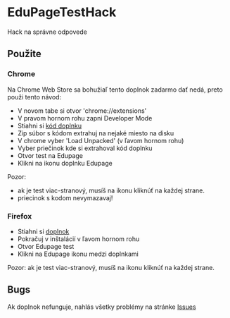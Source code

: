 # EduPageTestHack
Hack na správne odpovede

## Použite
### Chrome
Na Chrome Web Store sa bohužiaľ tento doplnok zadarmo dať nedá, preto použi tento návod: 
- V novom tabe si otvor 'chrome://extensions'
- V pravom hornom rohu zapni Developer Mode
- Stiahni si [kód doplnku](https://github.com/ivanhrabcak/EduPageTestAnswers/archive/main.zip)
- Zip súbor s kódom extrahuj na nejaké miesto na disku
- V chrome vyber 'Load Unpacked' (v ľavom hornom rohu)
- Vyber priečinok kde si extrahoval kód doplnku
- Otvor test na Edupage
- Klikni na ikonu doplnku Edupage

Pozor: 
- ak je test viac-stranový, musíš na ikonu kliknúť na každej strane.
- priecinok s kodom nevymazavaj! 

### Firefox
- Stiahni si [doplnok](https://addons.mozilla.org/sk/firefox/addon/edupagetesthack/)
- Pokračuj v inštalácií v ľavom hornom rohu
- Otvor Edupage test
- Klikni na Edupage ikonu medzi doplnkami

Pozor: ak je test viac-stranový, musíš na ikonu kliknúť na každej strane.

## Bugs
Ak doplnok nefunguje, nahlás všetky problémy na stránke [Issues](https://github.com/markotomcik/EduPageTestHack/issues)
